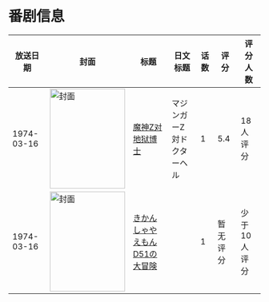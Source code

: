 # 番剧信息

|放送日期|封面|标题|日文标题|话数|评分|评分人数|
|---|---|---|---|---|---|---|
|1974-03-16|<img src="//lain.bgm.tv/pic/cover/c/79/a7/215007_T7RJ1.jpg" alt="封面" style="width:150px;height:200px;object-fit:cover;">|[魔神Z对地狱博士](https://bangumi.tv/subject/215007)|マジンガーZ対ドクターヘル|1|5.4|18人评分|
|1974-03-16|<img src="//lain.bgm.tv/pic/cover/c/e7/b1/220075_4MYAH.jpg" alt="封面" style="width:150px;height:200px;object-fit:cover;">|[きかんしゃやえもん D51の大冒険](https://bangumi.tv/subject/220075)||1|暂无评分|少于10人评分|
